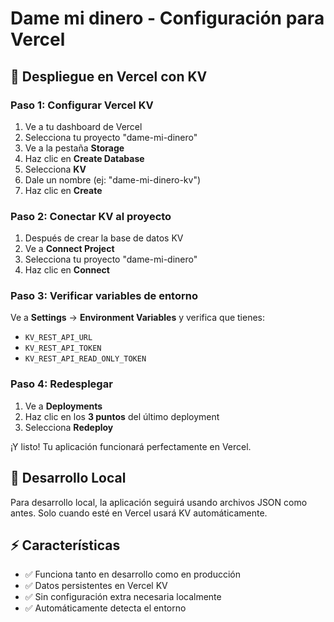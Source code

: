 # Dame mi dinero - Configuración para Vercel

## 🚀 Despliegue en Vercel con KV

### Paso 1: Configurar Vercel KV

1. Ve a tu dashboard de Vercel
2. Selecciona tu proyecto "dame-mi-dinero"
3. Ve a la pestaña **Storage**
4. Haz clic en **Create Database**
5. Selecciona **KV**
6. Dale un nombre (ej: "dame-mi-dinero-kv")
7. Haz clic en **Create**

### Paso 2: Conectar KV al proyecto

1. Después de crear la base de datos KV
2. Ve a **Connect Project**
3. Selecciona tu proyecto "dame-mi-dinero"
4. Haz clic en **Connect**

### Paso 3: Verificar variables de entorno

Ve a **Settings** → **Environment Variables** y verifica que tienes:
- `KV_REST_API_URL`
- `KV_REST_API_TOKEN`
- `KV_REST_API_READ_ONLY_TOKEN`

### Paso 4: Redesplegar

1. Ve a **Deployments**
2. Haz clic en los **3 puntos** del último deployment
3. Selecciona **Redeploy**

¡Y listo! Tu aplicación funcionará perfectamente en Vercel.

## 🔧 Desarrollo Local

Para desarrollo local, la aplicación seguirá usando archivos JSON como antes.
Solo cuando esté en Vercel usará KV automáticamente.

## ⚡ Características

- ✅ Funciona tanto en desarrollo como en producción
- ✅ Datos persistentes en Vercel KV
- ✅ Sin configuración extra necesaria localmente
- ✅ Automáticamente detecta el entorno
